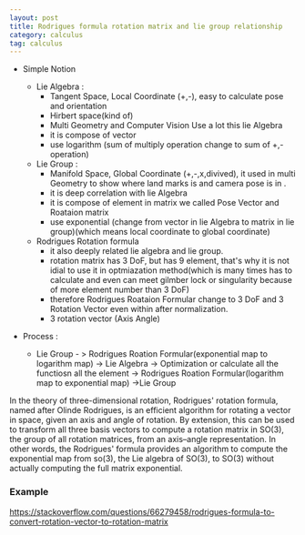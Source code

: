 ```yaml
---
layout: post
title: Rodrigues formula rotation matrix and lie group relationship
category: calculus
tag: calculus
---
```


- Simple Notion
  - Lie Algebra :
    - Tangent Space, Local Coordinate (+,-), easy to calculate pose and orientation
    - Hirbert space(kind of)
    - Multi Geometry and Computer Vision Use a lot this lie Algebra
    - it is compose of vector
    - use logarithm (sum of multiply operation change to sum of +,- operation)
  - Lie Group :
    - Manifold Space, Global Coordinate (+,-,x,divived), it used in multi Geometry to show where land marks is and camera pose is in .
    - it is deep correlation with lie Algebra
    - it is compose of element in matrix we called Pose Vector and Roataion matrix
    - use exponential (change from vector in lie Algebra to matrix in lie group)(which means local coordinate to global coordinate)
  - Rodrigues Rotation formula
    - it also deeply related lie algebra and lie group.
    - rotation matrix has 3 DoF, but has 9 element, that's why it is not idial to use it in optmiazation method(which is many times has to calculate and even can meet gilmber lock or singularity because of more element number than 3 DoF)
    - therefore Rodrigues Roataion Formular change to 3 DoF and 3 Rotation Vector even within after normalization.
    - 3 rotation vector (Axis Angle)

- Process :
  - Lie Group - > Rodrigues Roation Formular(exponential map to logarithm map) -> Lie Algebra -> Optimization or calculate all the functiosn all the element -> Rodrigues Roation Formular(logarithm map to exponential map) ->Lie Group

In the theory of three-dimensional rotation, Rodrigues' rotation formula, named after Olinde Rodrigues, is an efficient algorithm for rotating a vector in space, given an axis and angle of rotation. By extension, this can be used to transform all three basis vectors to compute a rotation matrix in SO(3), the group of all rotation matrices, from an axis–angle representation. In other words, the Rodrigues' formula provides an algorithm to compute the exponential map from so(3), the Lie algebra of SO(3), to SO(3) without actually computing the full matrix exponential.


### Example
https://stackoverflow.com/questions/66279458/rodrigues-formula-to-convert-rotation-vector-to-rotation-matrix
